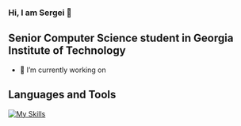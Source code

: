 ### Hi, I am Sergei 👋
## Senior Computer Science student in Georgia Institute of Technology
- 🔭 I’m currently working on

## Languages and Tools
<!-- [![My Skills](https://skillicons.dev/icons?i=js,html,css,wasm)](https://skillicons.dev)-->
[![My Skills](https://skillicons.dev/icons?i=python,java,linux,c,cpp,html,css,js,react,pytorch,vscode)](https://skillicons.dev)
<!--
**trupewate/trupewate** is a ✨ _special_ ✨ repository because its `README.md` (this file) appears on your GitHub profile.

Here are some ideas to get you started:

- 🔭 I’m currently working on ...
- 🌱 I’m currently learning 
- 👯 I’m looking to collaborate on ...
- 🤔 I’m looking for help with ...
- 💬 Ask me about ...
- 📫 How to reach me: ...
- ⚡ Fun fact: ...
-->
